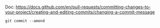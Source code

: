 Doc: https://docs.github.com/en/pull-requests/committing-changes-to-your-project/creating-and-editing-commits/changing-a-commit-message

`git commit --amend`
